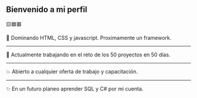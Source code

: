 ## Bienvenido a mi perfil
🟨🟦🟥

💢 Dominando HTML, CSS y javascript. Proximamente un framework.
***
💠 Actualmente trabajando en el reto de los 50 proyectos en 50 días.
***
💥 Abierto a cualquier oferta de trabajo y capacitación.
***
✨ En un futuro planeo aprender SQL y C# por mi cuenta.

<!--
**Ragzeo/Ragzeo** is a ✨ _special_ ✨ repository because its `README.md` (this file) appears on your GitHub profile.

Here are some ideas to get you started:

- 🔭 I’m currently working on ...
- 🌱 I’m currently learning ...
- 👯 I’m looking to collaborate on ...
- 🤔 I’m looking for help with ...
- 💬 Ask me about ...
- 📫 How to reach me: ...
- 😄 Pronouns: ...
- ⚡ Fun fact: ...
-->
